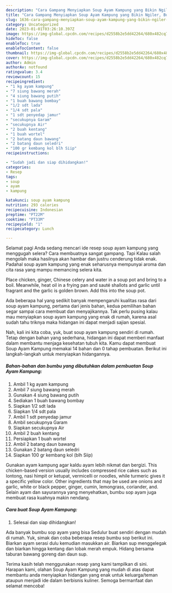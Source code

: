 ```yaml
---
description: "Cara Gampang Menyiapkan Soup Ayam Kampung yang Bikin Ngiler, Buat Buka Puasa Lezat Sekali"
title: "Cara Gampang Menyiapkan Soup Ayam Kampung yang Bikin Ngiler, Buat Buka Puasa Lezat Sekali"
slug: 1636-cara-gampang-menyiapkan-soup-ayam-kampung-yang-bikin-ngiler-buat-buka-puasa-lezat-sekali
category: Uncategorized
date: 2023-01-01T03:26:10.397Z
image: https://img-global.cpcdn.com/recipes/d2558b2e5dd42264/680x482cq70/soup-ayam-kampung-foto-resep-utama.jpg
hideToc: false
enableToc: true
enableTocContent: false
thumbnail: https://img-global.cpcdn.com/recipes/d2558b2e5dd42264/680x482cq70/soup-ayam-kampung-foto-resep-utama.jpg
cover: https://img-global.cpcdn.com/recipes/d2558b2e5dd42264/680x482cq70/soup-ayam-kampung-foto-resep-utama.jpg
author: Admin
authorAv: notfound
ratingvalue: 3.4
reviewcount: 15
recipeingredient:
- "1 kg ayam kampung"
- "7 siung bawang merah"
- "4 siung bawang putih"
- "1 buah bawang bombay"
- "1/2 sdt lada"
- "1/4 sdt pala"
- "1 sdt penyedap jamur"
- "secukupnya Garam"
- "secukupnya Air"
- "2 buah kentang"
- "1 buah wortel"
- "2 batang daun bawang"
- "2 batang daun seledri"
- "100 gr kembang kol blh Siip"
recipeinstructions:

- "Sudah jadi dan siap dihidangkan!"
categories:
- Resep
tags:
- soup
- ayam
- kampung

katakunci: soup ayam kampung 
nutrition: 293 calories
recipecuisine: Indonesian
preptime: "PT22M"
cooktime: "PT33M"
recipeyield: "1"
recipecategory: Lunch

---
```



Selamat pagi Anda sedang mencari ide resep soup ayam kampung yang menggugah selera? Cara membuatnya sangat gampang. Tapi Kalau salah mengolah maka hasilnya akan hambar dan justru cenderung tidak enak. Padahal soup ayam kampung yang enak seharusnya mempunyai aroma dan cita rasa yang mampu memancing selera kita.


Place chicken, ginger, Chinese celery and water in a soup pot and bring to a boil. Meanwhile, heat oil in a frying pan and sauté shallots and garlic until fragrant and the garlic is golden brown. Add this into the soup pot.

Ada beberapa hal yang sedikit banyak mempengaruhi kualitas rasa dari soup ayam kampung, pertama dari jenis bahan, kedua pemilihan bahan segar sampai cara membuat dan menyajikannya. Tak perlu pusing kalau mau menyiapkan soup ayam kampung yang enak di rumah, karena asal sudah tahu triknya maka hidangan ini dapat menjadi sajian spesial.


Nah, kali ini kita coba, yuk, buat soup ayam kampung sendiri di rumah. Tetap dengan bahan yang sederhana, hidangan ini dapat memberi manfaat dalam membantu menjaga kesehatan tubuh kita. Kamu dapat membuat Soup Ayam Kampung memakai 14 bahan dan 0 tahap pembuatan. Berikut ini langkah-langkah untuk menyiapkan hidangannya.

<!--inarticleads1-->

##### Bahan-bahan dan bumbu yang dibutuhkan dalam pembuatan Soup Ayam Kampung:

1. Ambil 1 kg ayam kampung
1. Ambil 7 siung bawang merah
1. Gunakan 4 siung bawang putih
1. Sediakan 1 buah bawang bombay
1. Siapkan 1/2 sdt lada
1. Siapkan 1/4 sdt pala
1. Ambil 1 sdt penyedap jamur
1. Ambil secukupnya Garam
1. Siapkan secukupnya Air
1. Ambil 2 buah kentang
1. Persiapkan 1 buah wortel
1. Ambil 2 batang daun bawang
1. Gunakan 2 batang daun seledri
1. Siapkan 100 gr kembang kol (blh Siip)


Gunakan ayam kampung agar kaldu ayam lebih nikmat dan bergizi. This chicken-based version usually includes compressed rice cakes such as lontong, nasi himpit or ketupat, vermicelli or noodles, while turmeric gives it a specific yellow color. Other ingredients that may be used are onions and garlic, white or black pepper, ginger, cumin, lemongrass, coriander, and. Selain ayam dan sayurannya yang menyehatkan, bumbu sop ayam juga membuat rasa kuahnya makin nendang. 

<!--inarticleads2-->

##### Cara buat Soup Ayam Kampung:


1. Selesai dan siap dihidangkan!

Ada banyak bumbu sop ayam yang bisa Sedulur buat sendiri dengan mudah di rumah. Yuk, simak dan coba beberapa resep bumbu sop berikut ini. Biarkan ayam serasi dulu kemudian masukkan air. Biarkan sup menggelegak dan biarkan hingga kentang dan lobak merah empuk. Hidang bersama taburan bawang goreng dan daun sup. 

Terima kasih telah menggunakan resep yang kami tampilkan di sini. Harapan kami, olahan Soup Ayam Kampung yang mudah di atas dapat membantu anda menyiapkan hidangan yang enak untuk keluarga/teman ataupun menjadi ide dalam berbisnis kuliner. Semoga bermanfaat dan selamat mencoba!
